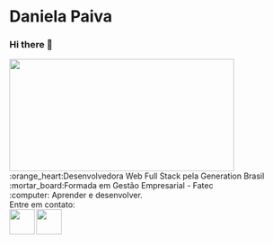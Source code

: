 # Daniela Paiva
### Hi there 👋
<img src = "https://github-readme-stats.vercel.app/api/top-langs/?username=DanielaPaiva&layout=compact&theme=synthwave" width = "400" height = "200">
:orange_heart:Desenvolvedora Web Full Stack pela Generation Brasil<br>
:mortar_board:Formada em Gestão Empresarial - Fatec<br>
:computer: Aprender e desenvolver. <br>
<!--:speech_balloon:Sobre mim: Curto tecnologias, rolês, dogs e  séries.<br>*/-->
Entre em contato:<br>
<a target="_blank" href="mailto:danielapaiva386@gmail.com"> <img src = "https://cdn2.iconfinder.com/data/icons/social-icons-circular-color/512/gmail-512.png" align = "left"  "width =" 45 "height =" 45 " /> </a> <a target=" _blank" href="https://www.linkedin.com/in/daniela-de-paiva/"> <img src = "https://cdn.iconscout.com/icon/free/png-256/linkedin-42-151143.png" align = "left  "width =" 45 "height =" 45 "/> </a>
